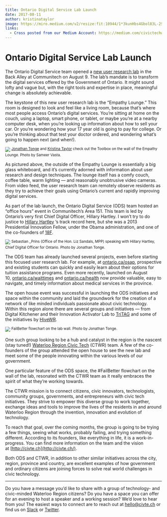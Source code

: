 ```yaml
---
title: Ontario Digital Service Lab Launch
date: 2017-08-11
author: kristinataylor
image: https://miro.medium.com/v2/resize:fit:10944/1*3kunHbs4Gbol83L-2STo5Q.jpeg
links:
  - Cross posted from our Medium Account: https://medium.com/civictechwr/ontario-digital-service-lab-launch-f47b948ff908
---
```


# Ontario Digital Service Lab Launch

The Ontario Digital Service team opened a [new user research lab](http://news.communitech.ca/news/ontario-government-launches-lab-at-communitech-to-transform-digital-services/) in the Back Alley at Communitech on August 9. The lab’s mandate is to transform the digital services offered by the Government of Ontario. It might sound lofty and vague but, with the right tools and expertise in place, meaningful change is absolutely achievable.

<!-- more -->

The keystone of this new user research lab is the “Empathy Lounge.” This room is designed to look and feel like a living room, because that’s where most people access Ontario’s digital services. You’re sitting at home on the couch, using a laptop, smart phone, or tablet, or maybe you’re at a nearby computer desk, when you’re looking up information about how to sell your car. Or you’re wondering how your 17 year old is going to pay for college. Or you’re thinking about that test your doctor ordered, and wondering what’s going to happen next (and when!).

![](https://miro.medium.com/v2/resize:fit:10944/1*3kunHbs4Gbol83L-2STo5Q.jpeg)
<sup>
[Jonathan Tonge](https://medium.com/u/ff3635c0f3a8?source=post_page---user_mention--f47b948ff908---------------------------------------) and [Kristina Taylor](https://medium.com/u/5745c5311dc2?source=post_page---user_mention--f47b948ff908---------------------------------------) check out the Toolbox on the wall of the Empathy Lounge. Photo by Sameer Vasta.
</sup>

As pictured above, the outside of the Empathy Lounge is essentially a big glass whiteboard, and it’s currently adorned with information about user research and design techniques. The lounge itself has a comfy couch, coffee table, warm lighting — and reasonably unobtrusive video cameras. From video feed, the user research team can remotely observe residents as they try to achieve their goals using Ontario’s current and rapidly improving digital services.

As part of the lab launch, the Ontario Digital Service (ODS) team hosted an “office hours” event in Communitech’s Area 151. This team is led by Ontario’s very first Chief Digital Officer, Hillary Hartley. I won’t try to do justice to [Hillary Hartley](https://medium.com/u/958111e75c23?source=post_page---user_mention--f47b948ff908---------------------------------------) ’s track record here, but she was a 2013 Presidential Innovation Fellow, under the Obama administration, and one of the co-founders of [18F](https://18f.gsa.gov/).

![](https://miro.medium.com/v2/resize:fit:2000/1*K7PJdhAt2SXdyf9-gvZvWQ.jpeg)
<sup>
Sebastian _Prins (Office of the Hon. Liz Sandals, MPP) speaking with Hillary Hartley, Chief Digital Officer for Ontario. Photo by Jonathan Tonge.
</sup>

The ODS team has already launched several projects, even before starting this focused user research lab. For example, at [ontario.ca/osap](http://ontario.ca/osap), prospective and existing students can quickly and easily learn about their options for tuition assistance programs. Even more recently, launched on August 10, [ontario.ca/waittimes](http://ontario.ca/waittimes) and [ontario.ca/health](http://ontario.ca/health) now provide valuable, easy to navigate, and timely information about medical services in the province.

The open house event was successful in launching the ODS initiatives and space within the community and laid the groundwork for the creation of a network of like minded individuals passionate about civic technology. Within this region alone there are several groups and initiatives — from Digital Kitchener and their Innovation Activator Lab to [TriTAG](http://www.tritag.ca/) and some of the initiatives by [HiveWR](http://hivewr.ca/2017/07/24/gentrification-study/).

![](https://miro.medium.com/v2/resize:fit:1400/1*rJRWrVldknQISDiADfYbSw.jpeg)
<sup>
FailBetter flowchart on the lab wall. Photo by Jonathan Tonge.
</sup>

One such group looking to be a hub and catalyst in the region is the nascent (stay tuned!) [Waterloo Region Civic Tech](http://civte.ch/) (CTWR) team. A few of the co-founders of the group attended the open house to see the new lab and meet some of the people innovating within the various levels of our government.

One particular feature of the ODS space, the #FailBetter flowchart on the wall of the lab, resonated with the CTWR team as it really embraces the spirit of what they’re working towards.

The CTWR mission is to connect citizens, civic innovators, technologists, community groups, governments, and entrepreneurs with civic tech initiatives. They strive to empower this diverse group to work together, exchange ideas and tools to improve the lives of the residents in and around Waterloo Region through the invention, innovation and evolution of technology.

To reach that goal, over the coming months, the group is going to be trying a few things, seeing what works, probably failing, and trying something different. According to its founders, like everything in life, it is a work-in-progress. You can find more information on the team and the vision at [http://civte.ch](http://civte.ch/).

Both ODS and CTWR, in addition to other similar initiatives across the city, region, province and country, are excellent examples of how government and ordinary citizens are joining forces to solve real world challenges in civic technology.

---

Do you have a message you’d like to share with a group of technology- and civic-minded Waterloo Region citizens? Do you have a space you can offer for an evening to host a speaker and a working session? We’d love to hear from you! The easiest ways to connect are to reach out at [hello@civte.ch](mailto:hello@civte.ch) or find us on [Slack](https://civictechwrslack.herokuapp.com/) or [Twitter](https://twitter.com/civictechwr).
